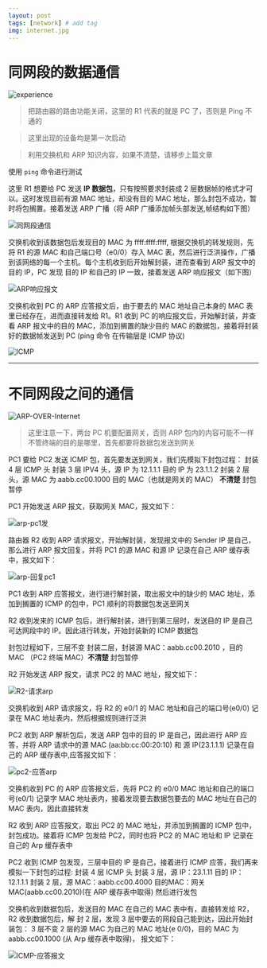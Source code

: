 ```yaml
---
layout: post
tags: [network] # add tag
img: internet.jpg
---
```


# 同网段的数据通信

![experience]({{site.baseurl}}/assets/img/experience.png)

> 把路由器的路由功能关闭，这里的 R1 代表的就是 PC 了，否则是 Ping 不通的

> 这里出现的设备均是第一次启动

> 利用交换机和 ARP 知识内容，如果不清楚，请移步上篇文章

使用 `ping` 命令进行测试

这里 R1 想要给 PC 发送 **IP 数据包**，只有按照要求封装成 2 层数据帧的格式才可以。这时发现目前有源 MAC 地址，却没有目的 MAC 地址，那么封包不成功，暂时将包搁置。接着发送 ARP 广播（将 ARP 广播添加帧头部发送,帧结构如下图）

![同网段通信]({{site.baseurl}}/assets/img/J%5B%25%7D9JNPI%60HUMWJ7%7DVWSHAJ%202.png)

交换机收到该数据包后发现目的 MAC 为 ffff:ffff:ffff, 根据交换机的转发规则，先将 R1 的源 MAC 和自己端口号（e0/0）存入 MAC 表，然后进行泛洪操作，广播到该网络的每一个主机。每个主机收到后开始解封装，进而查看到 ARP 报文中的目的 IP，PC 发现 目的 IP 和自己的 IP 一致，接着发送 ARP 响应报文（如下图）

![ARP响应报文]({{site.baseurl}}/assets/img/%7D9$VB%7DKPI1C@3H%7B5%5D1%5BW-%7BS.png)

交换机收到 PC 的 ARP 应答报文后，由于要去的 MAC 地址自己本身的 MAC 表里已经存在，进而直接转发给 R1。R1 收到 PC 的响应报文后，开始解封装，并查看 ARP 报文中的目的 MAC，添加到搁置的缺少目的 MAC 的数据包，接着将封装好的数据帧发送到 PC (ping 命令 在传输层是 ICMP 协议)

![ICMP]({{site.baseurl}}/assets/img/ICMP.png)

---

# 不同网段之间的通信

![ARP-OVER-Internet]({{site.baseurl}}/assets/img/ARP-OVER-Internet.png)

> 这里注意一下，两台 PC 机要配置网关，否则 ARP 包内的内容可能不一样
> 不管终端的目的是哪里，首先都要将数据包发送到网关

PC1 要给 PC2 发送 ICMP 包，首先要发送到网关，我们先模拟下封包过程：
封装 4 层 ICMP 头
封装 3 层 IPV4 头，源 IP 为 12.1.1.1 目的 IP 为 23.1.1.2
封装 2 层 头，源 MAC 为 aabb.cc00.1000 目的 MAC（也就是网关的 MAC） **不清楚**
封包暂停

PC1 开始发送 ARP 报文，获取网关 MAC，报文如下：

![arp-pc1发]({{site.baseurl}}/assets/img/1.png)

路由器 R2 收到 ARP 请求报文，开始解封装，发现报文中的 Sender IP 是自己，那么进行 ARP 报文回复，并将 PC1 的源 MAC 和源 IP 记录在自己 ARP 缓存表中，报文如下：

![arp-回复pc1]({{site.baseurl}}/assets/img/2.png)


PC1 收到 ARP 应答报文，进行进行解封装，取出报文中的缺少的 MAC 地址，添加到搁置的 ICMP 的包中，PC1 顺利的将数据包发送至网关

R2 收到发来的 ICMP 包后，进行解封装，进行到第三层时，发送目的 IP 是自己可达网段中的 IP。因此进行转发，开始封装新的 ICMP 数据包

封包过程如下，三层不变
封装二层，封装源  MAC：aabb.cc00.2010 ，目的 MAC （PC2 终端 MAC）**不清楚**
封包暂停

R2 开始发送 ARP 报文，请求 PC2 的 MAC 地址，报文如下：

![R2-请求arp]({{site.baseurl}}/assets/img/3.png)


交换机收到 ARP 请求报文，将 R2 的 e0/1 的 MAC 地址和自己的端口号(e0/0) 记录在 MAC 地址表内，然后根据规则进行泛洪

PC2 收到 ARP 解析包后，发送 ARP 包中的目的 IP 是自己，因此进行 ARP 应答，并将 ARP 请求中的源 MAC (aa:bb:cc:00:20:10) 和 源 IP(23.1.1.1) 记录在自己的 ARP 缓存表中,应答报文如下：

![pc2-应答arp]({{site.baseurl}}/assets/img/4.png)


交换机收到 PC 的 ARP 应答报文后，先将 PC2 的 e0/0 MAC 地址和自己的端口号(e0/1) 记录字 MAC 地址表内，接着发现要去数据包要去的 MAC 地址在自己的 MAC 表内，因此直接转发

R2 收到 ARP 应答报文，取出 PC2 的 MAC 地址，并添加到搁置的 ICMP 包中，封包成功。接着将 ICMP 包发给 PC2，同时也将 PC2 的 MAC 地址和 IP 记录在自己的 Arp 缓存表中

PC2 收到 ICMP 包发现，三层中目的 IP 是自己，接着进行 ICMP 应答，我们再来模拟一下封包的过程:
封装 4 层 ICMP 头
封装 3 层，源 IP：23.1.11 目的 IP：12.1.1.1
封装 2 层，源 MAC：aabb.cc00.4000 目的MAC：网关 MAC(aabb.cc00.2010)(在 ARP 缓存表中取得)
然后进行发包

交换机收到数据包后，发送目的 MAC 在自己的 MAC 表中有，直接转发给 R2，R2 收到数据包后，解 封 2 层，发现 3 层中要去的网段自己能到达，因此开始封装包：
3 层不变
2 层的源 MAC 为自己的 MAC 地址(e 0/0)，目的 MAC 为 aabb.cc00.1000 (从 Arp 缓存表中取得)，
报文如下：

![ICMP-应答报文]({{site.baseurl}}/assets/img/5.png)

